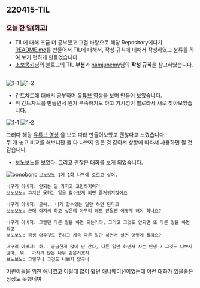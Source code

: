 ## 220415-TIL

### <span style="background-color: #ffdce0">오늘 한 일(회고)</span>

- TIL에 대해 조금 더 공부했고 그걸 바탕으로 해당 Repository에다가 [README.md](https://github.com/GangOn0215/dev-til/blob/main/README.md)를 만들어서 TIL에 대해서, 작성 규칙에 대해서 작성하였고 분류를 하여 보기 편하게 만들었습니다. <br>
- [초보몽키](https://wayhome25.github.io/)님의 블로그의 **TIL 부분**과 [namjunemy](https://github.com/namjunemy/TIL)님의 **작성 규칙**을 참고하였습니다. <br><br>

![1-1](https://user-images.githubusercontent.com/96044518/163575969-aaf3fe94-1e4c-42f9-9dd8-74a9154e328e.PNG)
![1-2](https://user-images.githubusercontent.com/96044518/163575974-7a4f15c2-5a10-4c51-b8e0-fac392d1588f.PNG)

- 간트차트에 대해서 공부하며 [유튜브 영상](https://youtu.be/zdQ-1Qg3w_o)을 보며 만들어 보았습니다.
- 위 간트차트를 만들면서 뭔가 부족하기도 하고 가시성이 별로라서 새로 찾아보았습니다. <br>

![1-1](https://user-images.githubusercontent.com/96044518/163573168-64369493-587d-4da2-a3b1-4410e74d0c46.PNG)
![1-2](https://user-images.githubusercontent.com/96044518/163573173-1873ff63-14dd-461a-b23c-8bae1fe1ed5c.PNG)

그러다 해당 [유튜브 영상](https://youtu.be/3qO4egE9cRk) 을 보고 따라 만들어보았고 괜찮다고 느꼈습니다. <br>
두 개 놓고 비교를 해보니깐 둘 다 나쁘지 않은 것 같아서 상황에 따라서 사용하면 될 것 같습니다.

- 보노보노를 보았다. 그리고 괜찮은 대화를 보게 되었습니다.

![bonobono](https://user-images.githubusercontent.com/96044518/163583891-0b5dad7b-509a-499e-8d02-14c04a55d9db.png)
`보노보노 1기 1화 나무에 오르고 싶어.`

```
너구리 아버지: 안되는 일 가지고 고민하지마라
보노보노: 그치만 못하는 일을 할수있게 되면 즐거워지잖아요

너구리 아버지: 글쎄.. 너가 할수있는 일만 하면 된다고
보노보노: 근데 아저씨 하고 싶은데 아무리 해도 안될땐 어떻게 해야 하나요?

너구리 아버지: 그럴땐 다른 일을 하면 되는거야, 그리고 그것도 안되면 또 다른 일을 하면 되고
보노보노: 평생 아무것도 못하고 계속 다른 일만 하면서 살면 어떻게 될까요?

너구리 아버지: 하.. 궁금한게 많네 난 간다, 다른 일만 하면서 사는 인생 ? 그것도 나쁘지 않아, 뭐.. 가지가 많은 나무 같은거겠지
보노보노: 그렇구나 그것도 나쁘지 않구나
```

어린이들을 위한 애니였고 어릴때 많이 봤던 애니메이션이었는데 이런 대화가 있을줄은 상상도 못했네여
